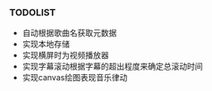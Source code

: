 ### TODOLIST ###
- 自动根据歌曲名获取元数据  
- 实现本地存储 
- 实现横屏时为视频播放器 
- 实现字幕滚动根据字幕的超出程度来确定总滚动时间 
- 实现canvas绘图表现音乐律动 
